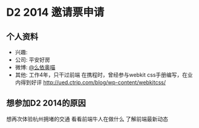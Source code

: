 # D2 2014 邀请票申请

## 个人资料

- 兴趣: 
- 公司: 平安好房
- 微博: [@么依奥喵](http://weibo.com/talentjeff)
- 其他: 工作4年，只干过前端
        在携程时，曾经参与webkit css手册编写，在业内得到好评 http://ued.ctrip.com/blog/wp-content/webkitcss/

## 想参加D2 2014的原因

想再次体验杭州拥堵的交通
看看前端牛人在做什么
了解前端最新动态
